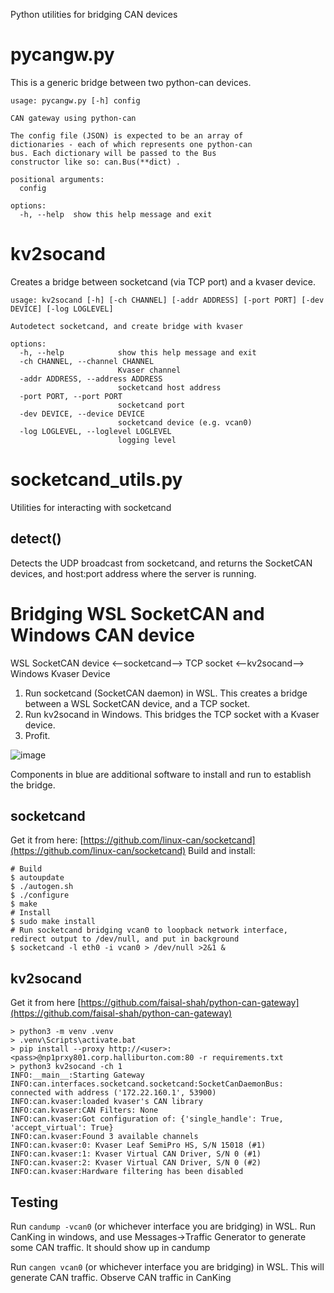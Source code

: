 Python utilities for bridging CAN devices

# pycangw.py
This is a generic bridge between two python-can devices.
```
usage: pycangw.py [-h] config

CAN gateway using python-can

The config file (JSON) is expected to be an array of
dictionaries - each of which represents one python-can
bus. Each dictionary will be passed to the Bus
constructor like so: can.Bus(**dict) .

positional arguments:
  config

options:
  -h, --help  show this help message and exit
```

# kv2socand
Creates a bridge between socketcand (via TCP port) and a kvaser device.
```
usage: kv2socand [-h] [-ch CHANNEL] [-addr ADDRESS] [-port PORT] [-dev DEVICE] [-log LOGLEVEL]

Autodetect socketcand, and create bridge with kvaser

options:
  -h, --help            show this help message and exit
  -ch CHANNEL, --channel CHANNEL
                        Kvaser channel
  -addr ADDRESS, --address ADDRESS
                        socketcand host address
  -port PORT, --port PORT
                        socketcand port
  -dev DEVICE, --device DEVICE
                        socketcand device (e.g. vcan0)
  -log LOGLEVEL, --loglevel LOGLEVEL
                        logging level
```

# socketcand_utils.py
Utilities for interacting with socketcand
## detect()
Detects the UDP broadcast from socketcand, and returns the SocketCAN devices, and host:port address where the server is running.

# Bridging WSL SocketCAN and Windows CAN device
WSL SocketCAN device <--socketcand--> TCP socket <--kv2socand--> Windows Kvaser Device

1. Run socketcand (SocketCAN daemon) in WSL. This creates a bridge between a WSL SocketCAN device, and a TCP socket.
2. Run kv2socand in Windows. This bridges the TCP socket with a Kvaser device.
3. Profit.

![image](https://user-images.githubusercontent.com/37458679/215551950-972b1778-e1c2-401c-8743-251763f6f84a.png)

Components in blue are additional software to install and run to establish the bridge.

## socketcand
Get it from here: [https://github.com/linux-can/socketcand](https://github.com/linux-can/socketcand)
Build and install:
```
# Build
$ autoupdate
$ ./autogen.sh
$ ./configure
$ make
# Install
$ sudo make install
# Run socketcand bridging vcan0 to loopback network interface, redirect output to /dev/null, and put in background
$ socketcand -l eth0 -i vcan0 > /dev/null >2&1 &
```

## kv2socand
Get it from here [https://github.com/faisal-shah/python-can-gateway](https://github.com/faisal-shah/python-can-gateway)
```
> python3 -m venv .venv
> .venv\Scripts\activate.bat
> pip install --proxy http://<user>:<pass>@np1prxy801.corp.halliburton.com:80 -r requirements.txt
> python3 kv2socand -ch 1
INFO:__main__:Starting Gateway
INFO:can.interfaces.socketcand.socketcand:SocketCanDaemonBus: connected with address ('172.22.160.1', 53900)
INFO:can.kvaser:loaded kvaser's CAN library
INFO:can.kvaser:CAN Filters: None
INFO:can.kvaser:Got configuration of: {'single_handle': True, 'accept_virtual': True}
INFO:can.kvaser:Found 3 available channels
INFO:can.kvaser:0: Kvaser Leaf SemiPro HS, S/N 15018 (#1)
INFO:can.kvaser:1: Kvaser Virtual CAN Driver, S/N 0 (#1)
INFO:can.kvaser:2: Kvaser Virtual CAN Driver, S/N 0 (#2)
INFO:can.kvaser:Hardware filtering has been disabled
```

## Testing
Run ```candump -vcan0``` (or whichever interface you are bridging) in WSL.
Run CanKing in windows, and use Messages->Traffic Generator to generate some CAN traffic.
It should show up in candump

Run ```cangen vcan0``` (or whichever interface you are bridging) in WSL. This will generate CAN traffic.
Observe CAN traffic in CanKing
